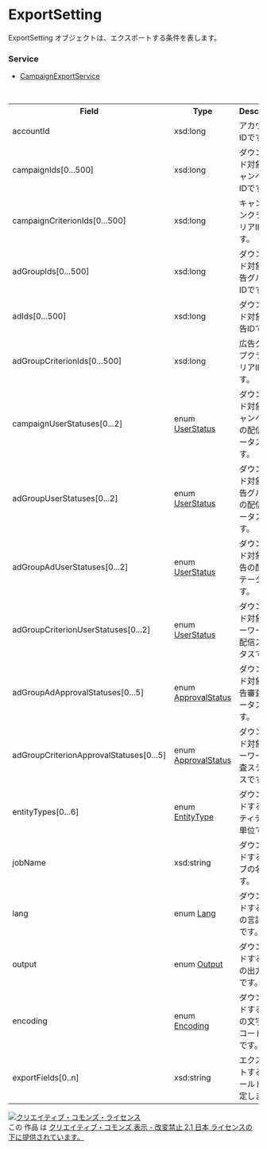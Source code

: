 # ExportSetting
ExportSetting オブジェクトは、エクスポートする条件を表します。

### Service
+ [CampaignExportService](../services/CampaignExportService.md)

<table>
 <tr>
  <th>Field</th>
  <th>Type</th>
  <th>Description</th>
  <th>response</th>
  <th>get</th>
  <th>add</th>
  <th>set</th>
  <th>remove</th>
 </tr>
 <tr>
  <td>accountId</td>
  <td>xsd:long</td>
  <td>アカウントIDです。</td>
  <td>-</td>
  <td>Requirement</td>
  <td>Requirement</td>
  <td>-</td>
  <td>-</td>
 </tr>
 <tr>
  <td>campaignIds[0...500]</td>
  <td>xsd:long</td>
  <td>ダウンロード対象のキャンペーンIDです。</td>
  <td>-</td>
  <td>Optional</td>
  <td>Optional</td>
  <td>-</td>
  <td>-</td>
 </tr>
 <tr>
  <td>campaignCriterionIds[0...500]</td>
  <td>xsd:long</td>
  <td>キャンペーンクライテリアIDです。</td>
  <td>-</td>
  <td>Optional</td>
  <td>Optional</td>
  <td>-</td>
  <td>-</td>
 </tr>
 <tr>
  <td>adGroupIds[0...500]</td>
  <td>xsd:long</td>
  <td>ダウンロード対象の広告グループIDです。</td>
  <td>-</td>
  <td>Optional</td>
  <td>Optional</td>
  <td>-</td>
  <td>-</td>
 </tr>
 <tr>
  <td>adIds[0...500]</td>
  <td>xsd:long</td>
  <td>ダウンロード対象の広告IDです。</td>
  <td>-</td>
  <td>Optional</td>
  <td>Optional</td>
  <td>-</td>
  <td>-</td>
 </tr>
 <tr>
  <td>adGroupCriterionIds[0...500]</td>
  <td>xsd:long</td>
  <td>広告グループクライテリアIDです。</td>
  <td>-</td>
  <td>Optional</td>
  <td>Optional</td>
  <td>-</td>
  <td>-</td>
 </tr>
 <tr>
  <td>campaignUserStatuses[0...2]</td>
  <td>enum <a href="./UserStatus.md">UserStatus</a></td>
  <td>ダウンロード対象のキャンペーンの配信ステータスです。</td>
  <td>-</td>
  <td>Optional</td>
  <td>Optional</td>
  <td>-</td>
  <td>-</td>
 </tr>
 <tr>
  <td>adGroupUserStatuses[0...2]</td>
  <td>enum <a href="./UserStatus.md">UserStatus</a></td>
  <td>ダウンロード対象の広告グループの配信ステータスです。</td>
  <td>-</td>
  <td>Optional</td>
  <td>Optional</td>
  <td>-</td>
  <td>-</td>
 </tr>
 <tr>
  <td>adGroupAdUserStatuses[0...2]</td>
  <td>enum <a href="./UserStatus.md">UserStatus</a></td>
  <td>ダウンロード対象の広告の配信ステータスです。</td>
  <td>-</td>
  <td>Optional</td>
  <td>Optional</td>
  <td>-</td>
  <td>-</td>
 </tr>
 <tr>
  <td>adGroupCriterionUserStatuses[0...2]</td>
  <td>enum <a href="./UserStatus.md">UserStatus</a></td>
  <td>ダウンロード対象のキーワードの配信ステータスです。</td>
  <td>-</td>
  <td>Optional</td>
  <td>Optional</td>
  <td>-</td>
  <td>-</td>
 </tr>
<tr>
  <td>adGroupAdApprovalStatuses[0...5]</td>
  <td>enum <a href="./ApprovalStatus.md">ApprovalStatus</a></td>
  <td>ダウンロード対象の広告審査ステータスです。</td>
  <td>-</td>
  <td>Optional</td>
  <td>Optional</td>
  <td>-</td>
  <td>-</td>
 </tr>
 <tr>
  <td>adGroupCriterionApprovalStatuses[0...5]</td>
  <td>enum <a href="./ApprovalStatus.md">ApprovalStatus</a></td>
  <td>ダウンロード対象のキーワード審査ステータスです。</td>
  <td>-</td>
  <td>Optional</td>
  <td>Optional</td>
  <td>-</td>
  <td>-</td>
 </tr>
 <tr>
  <td>entityTypes[0...6]</td>
  <td>enum <a href="./EntityType_CampaignExport.md">EntityType</a></td>
  <td>ダウンロードするエンティティの単位です。</td>
  <td>-</td>
  <td>Optional</td>
  <td>Optional<br>※Default：ALL</td>
  <td>-</td>
  <td>-</td>
 </tr>
 <tr>
  <td>jobName</td>
  <td>xsd:string</td>
  <td>ダウンロードするジョブの名称です。</td>
  <td>-</td>
  <td>Optional</td>
  <td>Optional<br>※Default：NULL</td>
  <td>-</td>
  <td>-</td>
 </tr>
 <tr>
  <td>lang</td>
  <td>enum <a href="./Lang.md">Lang</a></td>
  <td>ダウンロードする情報の言語設定です。</td>
  <td>-</td>
  <td>Requirement</td>
  <td>Optional<br>※Default：JA</td>
  <td>-</td>
  <td>-</td>
 </tr>
 <tr>
  <td>output</td>
  <td>enum <a href="./Output.md">Output</a></td>
  <td>ダウンロードする情報の出力形式です。</td>
  <td>-</td>
  <td>Requirement</td>
  <td>Optional<br>※Default：CSV</td>
  <td>-</td>
  <td>-</td>
 </tr>
 <tr>
  <td>encoding</td>
  <td>enum <a href="./Encoding.md">Encoding</a></td>
  <td>ダウンロードする情報の文字エンコード設定です。</td>
  <td>-</td>
  <td>Requirement</td>
  <td>Optional<br>※Default：UTF-8</td>
  <td>-</td>
  <td>-</td>
 </tr>
  <tr>
  <td>exportFields[0..n]</td>
  <td>xsd:string</td>
  <td>エクスポートするフィールドを指定します。</td>
  <td>-</td>
  <td>Optional</td>
  <td>Optional</td>
  <td>-</td>
  <td>-</td>
 </tr>
</table>

<a rel="license" href="http://creativecommons.org/licenses/by-nd/2.1/jp/"><img alt="クリエイティブ・コモンズ・ライセンス" style="border-width:0" src="https://i.creativecommons.org/l/by-nd/2.1/jp/88x31.png" /></a><br />この 作品 は <a rel="license" href="http://creativecommons.org/licenses/by-nd/2.1/jp/">クリエイティブ・コモンズ 表示 - 改変禁止 2.1 日本 ライセンスの下に提供されています。</a>
